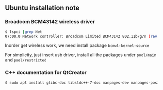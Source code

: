 ## Ubuntu installation note

### Broadcom BCM43142 wireless driver
```sh
$ lspci |grep Net
07:00.0 Network controller: Broadcom Limited BCM43142 802.11b/g/n (rev 01)
```
Inorder get wireless work, we need install package `bcmwl-kernel-source`

For simplicity, just insert usb driver, install all the packages under `pool/main` and `pool/restricted`

### C++ documentation for QtCreator
```sh
$ sudo apt install glibc-doc libstdc++-7-doc manpages-dev manpages-posix-dev cpp-7-doc cpp-doc cppreference-doc-en-qch
```
